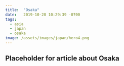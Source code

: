 ```yaml
---
title:  "Osaka"
date:   2019-10-28 10:29:39 -0700
tags: 
  - asia 
  - japan
  - osaka
image: /assets/images/japan/hero4.png
---
```



## Placeholder for article about Osaka